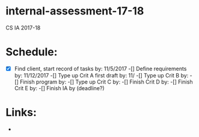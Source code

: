 # internal-assessment-17-18
CS IA 2017-18

# Schedule:
-[x] Find client, start record of tasks by: 11/5/2017
-[] Define requirements by: 11/12/2017
-[] Type up Crit A first draft by: 11/
-[] Type up Crit B by: 
-[] Finish program by: 
-[] Type up Crit C by: 
-[] Finish Crit D by: 
-[] Finish Crit E by: 
-[] Finish IA by (deadline?)
# Links:
- 
